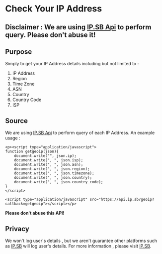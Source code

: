 # Check Your IP Address
## Disclaimer : We are using [IP.SB Api](https://ip.sb/api) to perform query. Please don't abuse it!

## Purpose
Simply to get your IP Address details including but not limited to :
1. IP Address
2. Region
3. Time Zone
4. ASN
5. Country
6. Country Code
7. ISP

## Source 
We are using [IP.SB Api](https://ip.sb/api) to perform query of each IP Address.
An example usage :
``` 
<p><script type="application/javascript">
function getgeoip(json){
    document.write("", json.ip);
    document.write(", ", json.isp);
    document.write(", ", json.asn);
    document.write(", ", json.region);
	document.write(", ", json.timezone);
	document.write(", ", json.country);
	document.write(", ", json.country_code);
}
</script>

<script type="application/javascript" src="https://api.ip.sb/geoip?callback=getgeoip"></script></p>
```
**Please don't abuse this API!**

## Privacy
We won't log user's details , but we aren't guarantee other platforms such as [IP.SB](https://ip.sb) will log user's details.
For more information , please visit [IP.SB](https://ip.sb).
